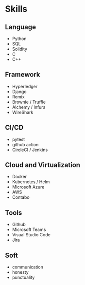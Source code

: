 # Skills

## Language

* Python
* SQL
* Solidity
* C
* C++

## Framework

* Hyperledger
* Django
* Remix
* Brownie / Truffle
* Alchemy / Infura
* WireShark

## CI/CD

* pytest
* github action
* CircleCI / Jenkins

## Cloud and Virtualization

* Docker
* Kubernetes / Helm
* Microsoft Azure
* AWS
* Contabo

## Tools

* Github
* Microsoft Teams
* Visual Studio Code
* Jira

## Soft

* communication
* honesty
* punctuality
